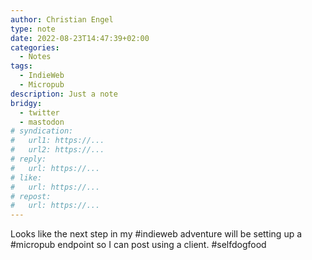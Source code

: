 ```yaml
---
author: Christian Engel
type: note
date: 2022-08-23T14:47:39+02:00
categories:
  - Notes
tags:
  - IndieWeb
  - Micropub
description: Just a note
bridgy:
  - twitter
  - mastodon
# syndication:
#   url1: https://...
#   url2: https://...
# reply:
#   url: https://...
# like:
#   url: https://...
# repost:
#   url: https://...
---
```


Looks like the next step in my #indieweb adventure will be setting up a #micropub endpoint so I can post using a client. #selfdogfood
